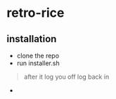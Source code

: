 # retro-rice
## installation
* clone the repo
* run installer.sh
> after it log you off log back in
*
